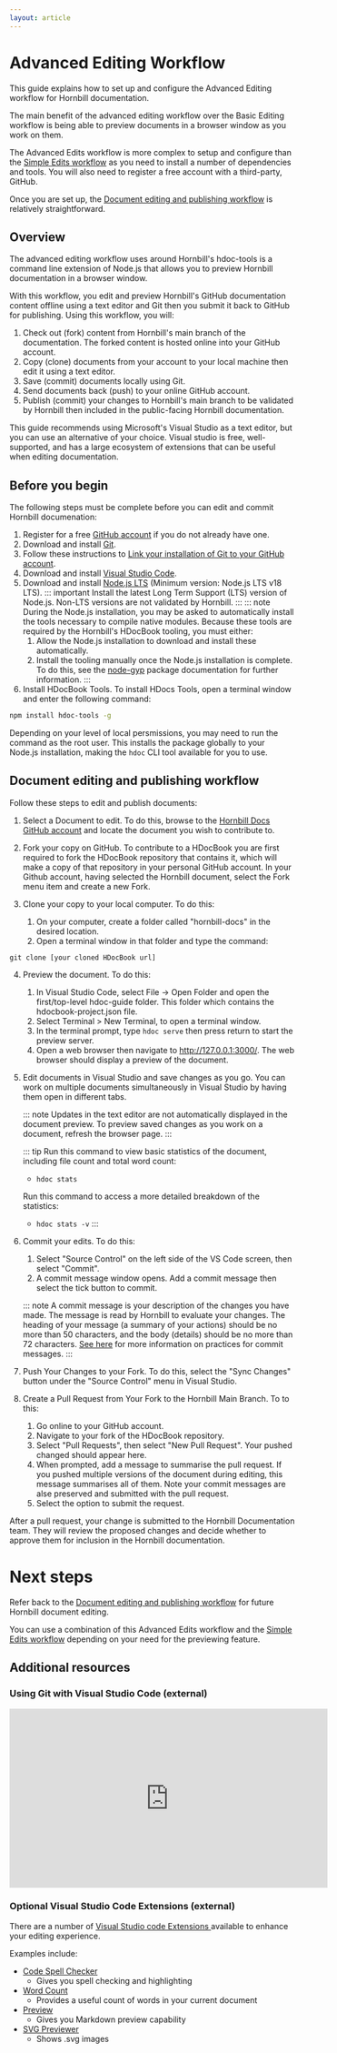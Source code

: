 ```yaml
---
layout: article
---
```

# Advanced Editing Workflow
This guide explains how to set up and configure the Advanced Editing workflow for Hornbill documentation. 

The main benefit of the advanced editing workflow over the Basic Editing workflow is being able to preview documents in a browser window as you work on them.

The Advanced Edits workflow is more complex to setup and configure than the [Simple Edits workflow](/_books/hdoc-guide/hdocbook/sinple-edits) as you need to install a number of dependencies and tools. You will also need to register a free account with a third-party, GitHub.

Once you are set up, the [Document editing and publishing workflow](/_books/hdoc-guide/hdocbook/complex-edits/Document-editing-and-publishing-workflow) is relatively straightforward.

## Overview
The advanced editing workflow uses around Hornbill's hdoc-tools is a command line extension of Node.js that allows you to preview Hornbill documentation in a browser window.

With this workflow, you edit and preview Hornbill's GitHub documentation content offline using a text editor and Git then you submit it back to GitHub for publishing. Using this workflow, you will:

1. Check out (fork) content from Hornbill's main branch of the documentation. The forked content is hosted online into your GitHub account.
2. Copy (clone) documents from your account to your local machine then edit it using a text editor.
3. Save (commit) documents locally using Git.
4. Send documents back (push) to your online GitHub account.
5. Publish (commit) your changes to Hornbill's main branch to be validated by Hornbill then included in the public-facing Hornbill documentation. 

This guide recommends using Microsoft's Visual Studio as a text editor, but you can use an alternative of your choice. Visual studio is free, well-supported, and has a large ecosystem of extensions that can be useful when editing documentation.

## Before you begin
The following steps must be complete before you can edit and commit Hornbill documenation:
1. Register for a free [GitHub account](https://github.com/signup) if you do not already have one.
2. Download and install [Git](https://git-scm.com/book/en/v2/Getting-Started-Installing-Git). 
3. Follow these instructions to [Link your installation of Git to your GitHub account](https://docs.github.com/en/get-started/quickstart/set-up-git).
4. Download and install [Visual Studio Code](https://code.visualstudio.com/). 
5. Download and install [Node.js LTS](https://nodejs.org/en/) (Minimum version: Node.js LTS v18 LTS).
 ::: important
  Install the latest Long Term Support (LTS) version of Node.js. Non-LTS versions are not validated by Hornbill.
  ::: 
  ::: note
  During the Node.js installation, you may be asked to automatically install the tools necessary to compile native modules. Because these tools are required by the Hornbill's HDocBook tooling, you must either:
   1. Allow the Node.js installation to download and install these automatically.
   2. Install the tooling manually once the Node.js installation is complete. To do this, see the [node-gyp](https://www.npmjs.com/package/node-gyp)  package documentation for further information.
   :::
6.  Install HDocBook Tools. To install HDocs Tools, open a terminal window and enter the following command: 
```bash
npm install hdoc-tools -g
```
Depending on your level of local persmissions, you may need to run the command as the root user. This installs the package globally to your Node.js installation, making the `hdoc` CLI tool available for you to use. 

## Document editing and publishing workflow
Follow these steps to edit and publish documents:

1. Select a Document to edit. To do this, browse to the [Hornbill Docs GitHub account](https://github.com/Hornbill-Docs) and locate the document you wish to contribute to. 

2. Fork your copy on GitHub. To contribute to a HDocBook you are first required to fork the HDocBook repository that contains it, which will make a copy of that repository in your personal GitHub account. In your Github account, having selected the Hornbill document, select the Fork menu item and create a new Fork.

3. Clone your copy to your local computer. To do this:
    1. On your computer, create a folder called "hornbill-docs" in the desired location.
    2. Open a terminal window in that folder and type the command:

  `git clone [your cloned HDocBook url]`

4. Preview the document. To do this:
    1. In Visual Studio Code, select File -> Open Folder and open the first/top-level hdoc-guide folder. This folder which contains the hdocbook-project.json file. 
    2. Select Terminal > New Terminal, to open a terminal window. 
    3. In the terminal prompt, type `hdoc serve` then press return to start the preview server. 
    4. Open a web browser then navigate to http://127.0.0.1:3000/. The web browser should display a preview of the document.

5. Edit documents in Visual Studio and save changes as you go. You can work on multiple documents simultaneously in Visual Studio by having them open in different tabs. 

    ::: note
    Updates in the text editor are not automatically displayed in the document preview. To preview saved changes as you work on a document, refresh the browser page.
    :::

    ::: tip
    Run this command to view basic statistics of the document, including file count and total word count:
    - `hdoc stats`

    Run this command to access a more detailed breakdown of the statistics:
    - `hdoc stats -v`
    :::

6. Commit your edits. To do this:
    1. Select "Source Control" on the left side of the VS Code screen, then select "Commit". 
    2. A commit message window opens. Add a commit message then select the tick button to commit.

    ::: note
    A commit message is your description of the changes you have made. The message is read by Hornbill to evaluate your changes. The heading of your message (a summary of your actions) should be no more than 50 characters, and the body (details) should be no more than 72 characters. [See here](https://www.freecodecamp.org/news/how-to-write-better-git-commit-messages/) for more information on practices for commit messages. 
    :::

6. Push Your Changes to your Fork. To do this, select the "Sync Changes" button under the "Source Control" menu in Visual Studio.

7. Create a Pull Request from Your Fork to the Hornbill Main Branch. To to this:
    1. Go online to your GitHub account. 
    2. Navigate to your fork of the HDocBook repository. 
    3. Select "Pull Requests", then select "New Pull Request". Your pushed changed should appear here.
    4. When prompted, add a message to summarise the pull request. If you pushed multiple versions of the document during editing, this message summarises all of them. Note your commit messages are alse preserved and submitted with the pull request.
    5. Select the option to submit the request.

After a pull request, your change is submitted to the Hornbill Documentation team. They will review the proposed changes and decide whether to approve them for inclusion in the Hornbill documentation.

# Next steps

Refer back to the [Document editing and publishing workflow](/_books/hdoc-guide/hdocbook/complex-edits/Document-editing-and-publishing-workflow) for future Hornbill document editing.

You can use a combination of this Advanced Edits workflow and the [Simple Edits workflow](/_books/hdoc-guide/hdocbook/sinple-edits) depending on your need for the previewing feature.

## Additional resources

### Using Git with Visual Studio Code (external)
<iframe width="560" height="315" src="https://www.youtube.com/embed/i_23KUAEtUM" title="Using Git with Visual Studio Code (Official Beginner Tutorial)" frameborder="0" allow="accelerometer; autoplay; clipboard-write; encrypted-media; gyroscope; picture-in-picture" allowfullscreen></iframe>


### Optional Visual Studio Code Extensions (external)

There are a number of [Visual Studio code Extensions ](https://code.visualstudio.com/learn/get-started/extensions) available to enhance your editing experience.

Examples include:

* [Code Spell Checker](https://marketplace.visualstudio.com/items?itemName=streetsidesoftware.code-spell-checker) 
  * Gives you spell checking and highlighting
* [Word Count](https://marketplace.visualstudio.com/items?itemName=ms-vscode.wordcount) 
  * Provides a useful count of words in your current document
* [Preview](https://marketplace.visualstudio.com/items?itemName=searKing.preview-vscode) 
  * Gives you Markdown preview capability
* [SVG Previewer](https://marketplace.visualstudio.com/items?itemName=vitaliymaz.vscode-svg-previewer)
  * Shows .svg images